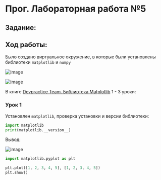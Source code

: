 # Прог. Лабораторная работа №5
## Задание:
     
## Ход работы:
Было создано виртуальное окружение, в которые были установлены библиотеки ```matplotlib``` и ```numpy```    
    
![image](https://github.com/StefaniyaP/programming/assets/144994975/a826326e-9ba2-4cac-a57f-aecbed528174)     
      
![image](https://github.com/StefaniyaP/programming/assets/144994975/75087e5f-38d8-49a7-b0e8-cdd181177a6f)    
    
В книге [Devpractice Team. Библиотека Matplotlib](https://evil-teacher.on.fleek.co/books/prog_pm/matplotlib.pdf) 1 - 3 уроки:    
### Урок 1
Установлен ```matplotlib```, проверка установки и версии библиотеки:    
```Python
import matplotlib
print(matplotlib.__version__)
```

Вывод:     

![image](https://github.com/StefaniyaP/programming/assets/144994975/e917dc67-d0b5-408e-883d-949a1a1a9ef7)    
    
```Python
import matplotlib.pyplot as plt

plt.plot([1, 2, 3, 4, 5], [1, 2, 3, 4, 5])
plt.show()
```


